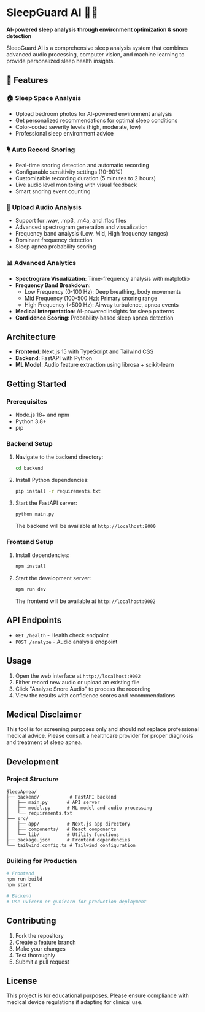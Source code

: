 # SleepGuard AI 🛌✨

**AI-powered sleep analysis through environment optimization & snore detection**

SleepGuard AI is a comprehensive sleep analysis system that combines advanced audio processing, computer vision, and machine learning to provide personalized sleep health insights.

## 🌟 Features

### 🏠 **Sleep Space Analysis**
- Upload bedroom photos for AI-powered environment analysis
- Get personalized recommendations for optimal sleep conditions
- Color-coded severity levels (high, moderate, low)
- Professional sleep environment advice

### 🎙️ **Auto Record Snoring**
- Real-time snoring detection and automatic recording
- Configurable sensitivity settings (10-90%)
- Customizable recording duration (5 minutes to 2 hours)
- Live audio level monitoring with visual feedback
- Smart snoring event counting

### 📁 **Upload Audio Analysis**
- Support for .wav, .mp3, .m4a, and .flac files
- Advanced spectrogram generation and visualization
- Frequency band analysis (Low, Mid, High frequency ranges)
- Dominant frequency detection
- Sleep apnea probability scoring

### 📊 **Advanced Analytics**
- **Spectrogram Visualization**: Time-frequency analysis with matplotlib
- **Frequency Band Breakdown**: 
  - Low Frequency (0-100 Hz): Deep breathing, body movements
  - Mid Frequency (100-500 Hz): Primary snoring range
  - High Frequency (>500 Hz): Airway turbulence, apnea events
- **Medical Interpretation**: AI-powered insights for sleep patterns
- **Confidence Scoring**: Probability-based sleep apnea detection

## Architecture

- **Frontend**: Next.js 15 with TypeScript and Tailwind CSS
- **Backend**: FastAPI with Python
- **ML Model**: Audio feature extraction using librosa + scikit-learn

## Getting Started

### Prerequisites

- Node.js 18+ and npm
- Python 3.8+
- pip

### Backend Setup

1. Navigate to the backend directory:
   ```bash
   cd backend
   ```

2. Install Python dependencies:
   ```bash
   pip install -r requirements.txt
   ```

3. Start the FastAPI server:
   ```bash
   python main.py
   ```

   The backend will be available at `http://localhost:8000`

### Frontend Setup

1. Install dependencies:
   ```bash
   npm install
   ```

2. Start the development server:
   ```bash
   npm run dev
   ```

   The frontend will be available at `http://localhost:9002`

## API Endpoints

- `GET /health` - Health check endpoint
- `POST /analyze` - Audio analysis endpoint

## Usage

1. Open the web interface at `http://localhost:9002`
2. Either record new audio or upload an existing file
3. Click \"Analyze Snore Audio\" to process the recording
4. View the results with confidence scores and recommendations

## Medical Disclaimer

This tool is for screening purposes only and should not replace professional medical advice. Please consult a healthcare provider for proper diagnosis and treatment of sleep apnea.

## Development

### Project Structure

```
SleepApnea/
├── backend/           # FastAPI backend
│   ├── main.py       # API server
│   ├── model.py      # ML model and audio processing
│   └── requirements.txt
├── src/
│   ├── app/          # Next.js app directory
│   ├── components/   # React components
│   └── lib/          # Utility functions
├── package.json      # Frontend dependencies
└── tailwind.config.ts # Tailwind configuration
```

### Building for Production

```bash
# Frontend
npm run build
npm start

# Backend
# Use uvicorn or gunicorn for production deployment
```

## Contributing

1. Fork the repository
2. Create a feature branch
3. Make your changes
4. Test thoroughly
5. Submit a pull request

## License

This project is for educational purposes. Please ensure compliance with medical device regulations if adapting for clinical use.